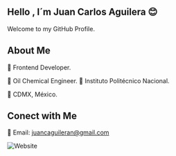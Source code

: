 ## Hello , I´m Juan Carlos Aguilera  😊

Welcome to my GitHub Profile. 

## About Me

🤖 Frontend Developer.

👷 Oil Chemical Engineer.
🏫 Instituto Politécnico Nacional.

📌 CDMX, México.

## Conect with Me

📧 Email: juancaguileran@gmail.com

![Website](https://img.shields.io/website?url=https%3A%2F%2Fwww.linkedin.com%2Fin%2Fjuan-carlos-aguilera%2F&up_color=blue&style=social)

